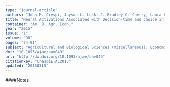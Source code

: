 ```yaml
---
type: "journal-article"
authors: "John M. Crespi, Jayson L. Lusk, J. Bradley C. Cherry, Laura E. Martin, Brandon R. McFadden, Amanda S. Bruce"
title: "Neural Activations Associated with Decision-time and Choice in a Milk Labeling Experiment"
container: "Am. J. Agr. Econ."
year: "2015"
issue: "1"
volume: "98"
pages: "74-91"
subject: "Agricultural and Biological Sciences (miscellaneous), Economics and Econometrics"
doi: "10.1093/ajae/aav049"
url: "http://dx.doi.org/10.1093/ajae/aav049"
citationkey: "CrespiETAL2015"
updated: "20160315"
---
```


####Notes
